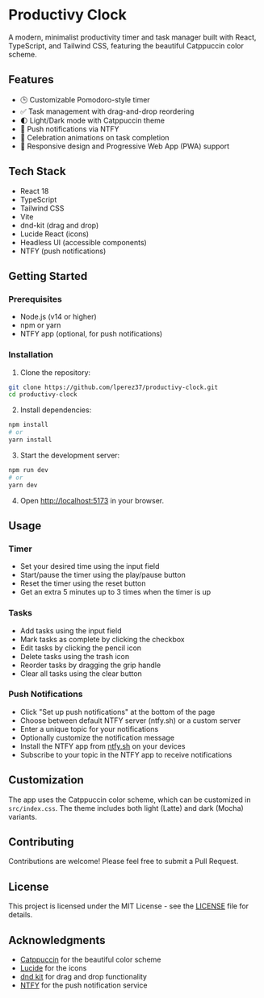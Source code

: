 # Productivy Clock

A modern, minimalist productivity timer and task manager built with React, TypeScript, and Tailwind CSS, featuring the beautiful Catppuccin color scheme.

## Features

- 🕒 Customizable Pomodoro-style timer
- ✅ Task management with drag-and-drop reordering
- 🌓 Light/Dark mode with Catppuccin theme
- 🎯 Push notifications via NTFY
- 🎉 Celebration animations on task completion
- 📲 Responsive design and Progressive Web App (PWA) support

## Tech Stack

- React 18
- TypeScript
- Tailwind CSS
- Vite
- dnd-kit (drag and drop)
- Lucide React (icons)
- Headless UI (accessible components)
- NTFY (push notifications)

## Getting Started

### Prerequisites

- Node.js (v14 or higher)
- npm or yarn
- NTFY app (optional, for push notifications)

### Installation

1. Clone the repository:
```bash
git clone https://github.com/lperez37/productivy-clock.git
cd productivy-clock
```

2. Install dependencies:
```bash
npm install
# or
yarn install
```

3. Start the development server:
```bash
npm run dev
# or
yarn dev
```

4. Open [http://localhost:5173](http://localhost:5173) in your browser.

## Usage

### Timer
- Set your desired time using the input field
- Start/pause the timer using the play/pause button
- Reset the timer using the reset button
- Get an extra 5 minutes up to 3 times when the timer is up

### Tasks
- Add tasks using the input field
- Mark tasks as complete by clicking the checkbox
- Edit tasks by clicking the pencil icon
- Delete tasks using the trash icon
- Reorder tasks by dragging the grip handle
- Clear all tasks using the clear button

### Push Notifications
- Click "Set up push notifications" at the bottom of the page
- Choose between default NTFY server (ntfy.sh) or a custom server
- Enter a unique topic for your notifications
- Optionally customize the notification message
- Install the NTFY app from [ntfy.sh](https://ntfy.sh/) on your devices
- Subscribe to your topic in the NTFY app to receive notifications

## Customization

The app uses the Catppuccin color scheme, which can be customized in `src/index.css`. The theme includes both light (Latte) and dark (Mocha) variants.

## Contributing

Contributions are welcome! Please feel free to submit a Pull Request.

## License

This project is licensed under the MIT License - see the [LICENSE](LICENSE) file for details.

## Acknowledgments

- [Catppuccin](https://github.com/catppuccin/catppuccin) for the beautiful color scheme
- [Lucide](https://lucide.dev/) for the icons
- [dnd kit](https://dndkit.com/) for drag and drop functionality
- [NTFY](https://ntfy.sh/) for the push notification service 